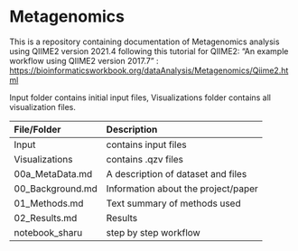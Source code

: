 # Metagenomics

This is a repository containing documentation of Metagenomics analysis using QIIME2 version 2021.4 following this tutorial for QIIME2: “An example workflow using QIIME2 version 2017.7” :
https://bioinformaticsworkbook.org/dataAnalysis/Metagenomics/Qiime2.html



Input folder contains initial input files, Visualizations folder contains all visualization files.

| File/Folder | Description|
| :-- | :-- |
| Input | contains input files |
| Visualizations | contains .qzv files |
|00a_MetaData.md | A description of dataset and files |
|00_Background.md | Information about the project/paper |
| 01_Methods.md | Text summary of methods used |
| 02_Results.md | Results |
| notebook_sharu | step by step workflow |

